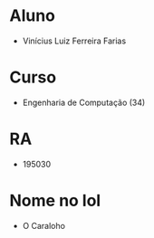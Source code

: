 # Aluno
* Vinícius Luiz Ferreira Farias
# Curso
* Engenharia de Computação (34)
# RA
* 195030
# Nome no lol
* O Caraloho
